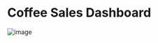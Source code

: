 <h1>Coffee Sales Dashboard</h1>

![image](https://github.com/hiteshujani2002/Excel_Dashboard/assets/84509735/ad06d38d-cd1e-4d3a-aebb-567b4df93c87)
